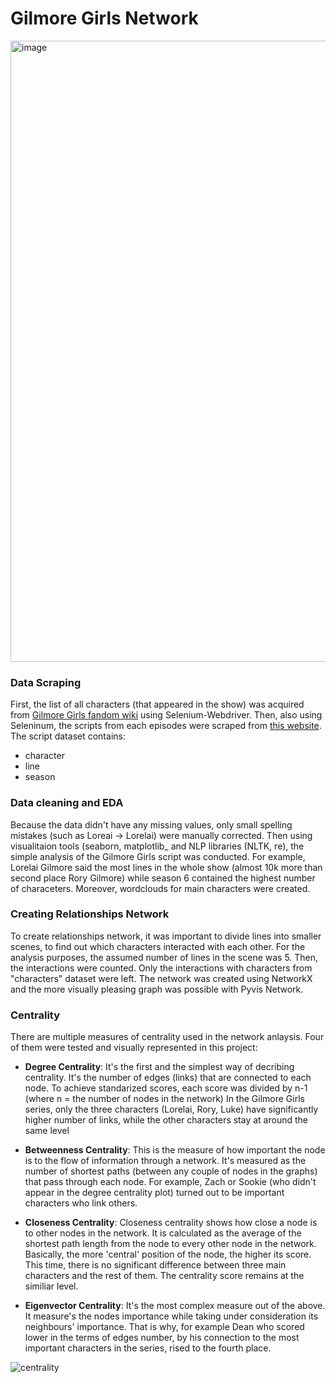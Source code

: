 # Gilmore Girls Network 
<img width="994" alt="image" src="https://user-images.githubusercontent.com/79585810/204050458-c819b4e1-7b95-4399-be10-816f4fe3a737.png">

### Data Scraping
First, the list of all characters (that appeared in the show) was acquired from [Gilmore Girls fandom wiki](https://gilmoregirls.fandom.com) using Selenium-Webdriver. Then, also using Seleninum, the scripts from each episodes were scraped from [this website](https://transcripts.foreverdreaming.org/viewforum.php?f=22). The script dataset contains: 
- character
- line
- season

### Data cleaning and EDA 
Because the data didn't have any missing values, only small spelling mistakes (such as Loreai -> Lorelai) were manually corrected. Then using visualitaion tools (seaborn, matplotlib_ and NLP libraries (NLTK, re), the simple analysis of the Gilmore Girls script was conducted. For example, Lorelai Gilmore said the most lines in the whole show (almost 10k more than second place Rory Gilmore) while season 6 contained the highest number of characeters. Moreover, wordclouds for main characters were created.

### Creating Relationships Network
To create relationships network, it was important to divide lines into smaller scenes, to find out which characters interacted with each other. For the analysis purposes, the assumed number of lines in the scene was 5. Then, the interactions were counted. Only the interactions with characters from "characters" dataset were left. 
The network was created using NetworkX and the more visually pleasing graph was possible with Pyvis Network.

### Centrality 
There are multiple measures of centrality used in the network anlaysis. Four of them were tested and visually represented in this project:
- **Degree Centrality**: It's the first and the simplest way of decribing centrality. It's the number of edges (links) that are connected to each node. To achieve standarized scores, each score was divided by n-1 (where n = the number of nodes in the network) In the Gilmore Girls series, only the three characters (Lorelai, Rory, Luke) have significantly higher number of links, while the other characters stay at around the same level 

- **Betweenness Centrality**: This is the measure of how important the node is to the flow of information through a network. It's measured as the number of shortest paths (between any couple of nodes in the graphs) that pass through each node. For example, Zach or Sookie (who didn't appear in the degree centrality plot) turned out to be important characters who link others. 

- **Closeness Centrality**: Closeness centrality shows how close a node is to other nodes in the network. It is calculated as the average of the shortest path length from the node to every other node in the network. Basically, the more 'central' position of the node, the higher its score. This time, there is no significant difference between three main characters and the rest of them. The centrality score remains at the similiar level.

- **Eigenvector Centrality**: It's the most complex measure out of the above. It measure's the nodes importance while taking under consideration its neighbours' importance. That is why, for example Dean who scored lower in the terms of edges number, by his connection to the most important characters in the series, rised to the fourth place.


![centrality](https://user-images.githubusercontent.com/79585810/204105959-64b0e040-4607-4ba7-88b5-1a1ea09b2f59.jpg)

